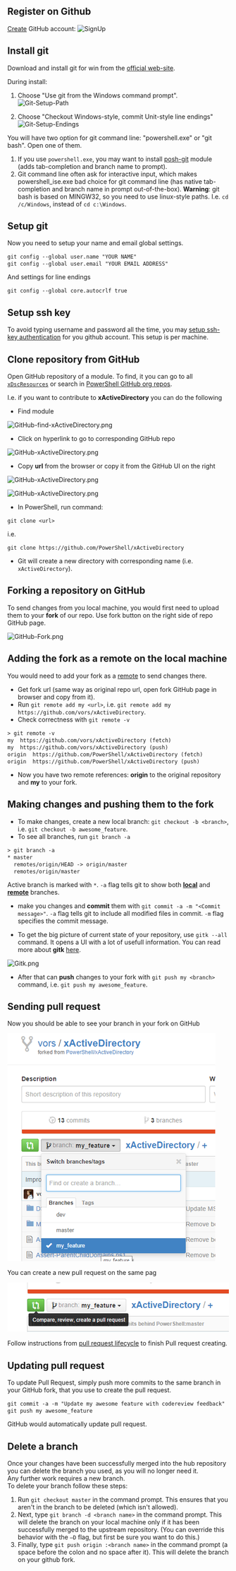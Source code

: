## Register on Github

[Create](https://github.com/join) GitHub account:
![SignUp](Images/SignUp.png)

## Install git
Download and install git for win from the [official web-site](http://git-scm.com/download/win).

During install:

1. Choose "Use git from the Windows command prompt".
![Git-Setup-Path](Images/Git-Setup-Path.png)

2. Choose "Checkout Windows-style, commit Unit-style line endings"
![Git-Setup-Endings](Images/Git-Setup-Endings.png)

You will have two option for git command line: "powershell.exe" or "git bash". Open one of them.

1. If you use `powershell.exe`, you may want to install [posh-git](https://github.com/dahlbyk/posh-git) module (adds tab-completion and branch name to prompt).
2. Git command line often ask for interactive input, which makes powershell_ise.exe bad choice for git command line (has native tab-completion and branch name in prompt out-of-the-box). 
**Warning**: git bash is based on MINGW32, so you need to use linux-style paths. 
I.e. `cd /c/Windows`, instead of `cd c:\Windows`. 

## Setup git

Now you need to setup your name and email global settings.

```
git config --global user.name "YOUR NAME"
git config --global user.email "YOUR EMAIL ADDRESS"
```

And settings for line endings

```
git config --global core.autocrlf true
```

## Setup ssh key
To avoid typing username and password all the time, 
you may [setup ssh-key authentication](https://help.github.com/articles/generating-ssh-keys/) for you github account.
This setup is per machine.


## Clone repository from GitHub

Open GitHub repository of a module. 
To find, it you can go to all [`xDscResources`](xDscResources) or search in [PowerShell GitHub org repos](https://github.com/PowerShell).

I.e. if you want to contribute to **xActiveDirectory** you can do the following

* Find module

![GitHub-find-xActiveDirectory.png](Images/GitHub-find-xActiveDirectory.png)

* Click on hyperlink to go to corresponding GitHub repo

![GitHub-xActiveDirectory.png](Images/GitHub-xActiveDirectory.png)

* Copy **url** from the browser or copy it from the GitHub UI on the right

![GitHub-xActiveDirectory.png](Images/GitHub-xActiveDirectory-Url.png)

![GitHub-xActiveDirectory.png](Images/GitHub-xActiveDirectory-Url-2.png)

* In PowerShell, run command:

```
git clone <url>
```

i.e.

```
git clone https://github.com/PowerShell/xActiveDirectory
```

* Git will create a new directory with corresponding name (i.e. `xActiveDirectory`).

## Forking a repository on GitHub

To send changes from you local machine, you would first need to upload them to your **fork** of our repo.
Use fork button on the right side of repo GitHub page.

![GitHub-Fork.png](Images/GitHub-Fork.png)

## Adding the fork as a remote on the local machine

You would need to add your fork as a [remote](http://git-scm.com/book/en/v2/Git-Basics-Working-with-Remotes) to send changes there.
* Get fork url (same way as original repo url, open fork GitHub page in browser and copy from it).
* Run `git remote add my <url>`, i.e. `git remote add my https://github.com/vors/xActiveDirectory`.
* Check correctness with `git remote -v`

```
> git remote -v
my	https://github.com/vors/xActiveDirectory (fetch)
my	https://github.com/vors/xActiveDirectory (push)
origin	https://github.com/PowerShell/xActiveDirectory (fetch)
origin	https://github.com/PowerShell/xActiveDirectory (push)
```

* Now you have two remote references: **origin** to the original repository and **my** to your fork.

## Making changes and pushing them to the fork

* To make changes, create a new local branch: `git checkout -b <branch>`, i.e. `git checkout -b awesome_feature`.
* To see all branches, run `git branch -a`

```
> git branch -a
* master
  remotes/origin/HEAD -> origin/master
  remotes/origin/master
```
Active branch is marked with `*`.
`-a` flag tells git to show both [**local**](http://git-scm.com/book/en/v2/Git-Branching-Basic-Branching-and-Merging) and [**remote**](http://git-scm.com/book/en/v2/Git-Branching-Remote-Branches) branches.

* make you changes and **commit** them with `git commit -a -m "<Commit message>"`.
`-a` flag tells git to include all modified files in commit.
`-m` flag specifies the commit message.

* To get the big picture of current state of your repository, use `gitk --all` command. It opens a UI with a lot of usefull information. You can read more about **gitk** [here](https://lostechies.com/joshuaflanagan/2010/09/03/use-gitk-to-understand-git/).

![Gitk.png](Images/Gitk.png)

* After that can **push** changes to your fork with `git push my <branch>` command, i.e. `git push my awesome_feature`.

## Sending pull request
 
Now you should be able to see your branch in your fork on GitHub

![GitHub-Select-Branch.png](Images/GitHub-Select-Branch.png)

You can create a new pull request on the same pag

![GitHub-Create-PR.png](Images/GitHub-Create-PR.png)

Follow instructions from [pull request lifecycle](CONTRIBUTING.md#lifecycle-of-a-pull-reqeust) to finish Pull request creating.

## Updating pull request

To update Pull Request, simply push more commits to the same branch in your GitHub fork, that you use to create the pull request.

```
git commit -a -m "Update my awesome feature with codereview feedback"
git push my awesome_feature
```

GitHub would automatically update pull request.
 
## Delete a branch

Once your changes have been successfully merged into the hub repository you can delete the branch you used, as you will no longer need it.  
Any further work requires a new branch.  
To delete your branch follow these steps:

1. Run `git checkout master` in the command prompt.  This ensures that you aren't in the branch to be deleted (which isn't allowed).
2.	Next, type `git branch -d <branch name>` in the command prompt.  This will delete the branch on your local machine only if it has been successfully merged to the upstream repository. (You can override this behavior with the `–D` flag, but first be sure you want to do this.)
3.	Finally, type `git push origin :<branch name>` in the command prompt (a space before the colon and no space after it).  This will delete the branch on your github fork.  
